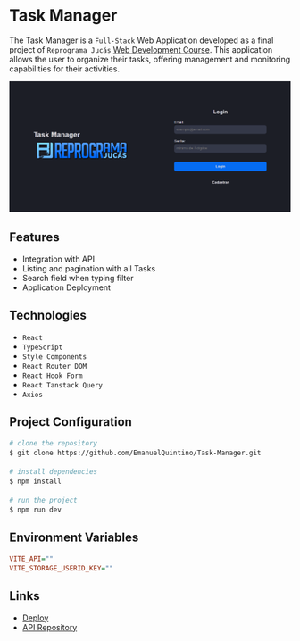 # Task Manager

The Task Manager is a `Full-Stack` Web Application developed as a final project of `Reprograma Jucás` [Web Development Course](https://emanuelquintino.github.io/Page-WDC/). This application allows the user to organize their tasks, offering management and monitoring capabilities for their activities.

![home-layout](./src/assets/login-layout.png)

## Features

- Integration with API
- Listing and pagination with all Tasks
- Search field when typing filter
- Application Deployment

## Technologies

- `React`
- `TypeScript`
- `Style Components`
- `React Router DOM`
- `React Hook Form`
- `React Tanstack Query`
- `Axios`

## Project Configuration

```bash
# clone the repository
$ git clone https://github.com/EmanuelQuintino/Task-Manager.git

# install dependencies
$ npm install

# run the project
$ npm run dev
```

## Environment Variables

```ini
VITE_API=""
VITE_STORAGE_USERID_KEY=""
```

## Links

- [Deploy](https://task-manager-seven-indol.vercel.app/)
- [API Repository](https://github.com/EmanuelQuintino/Task-Manager-API)

